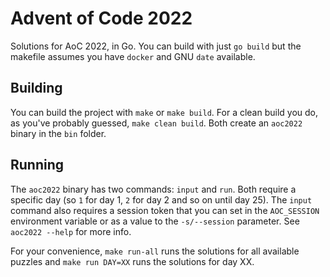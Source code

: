 # Advent of Code 2022

Solutions for AoC 2022, in Go. You can build with just `go build` but the
makefile assumes you have `docker` and GNU `date` available.

## Building

You can build the project with `make` or `make build`. For a clean build you
do, as you've probably guessed, `make clean build`. Both create an `aoc2022`
binary in the `bin` folder.

## Running

The `aoc2022` binary has two commands: `input` and `run`. Both require a
specific day (so `1` for day 1, `2` for day 2 and so on until day 25). The
`input` command also requires a session token that you can set in the
`AOC_SESSION` environment variable or as a value to the `-s/--session`
parameter. See `aoc2022 --help` for more info.

For your convenience, `make run-all` runs the solutions for all available
puzzles and `make run DAY=XX` runs the solutions for day XX.
